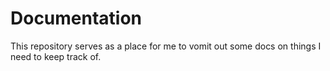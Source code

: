 # Documentation

This repository serves as a place for me to vomit out some docs on things I need to keep track of.
